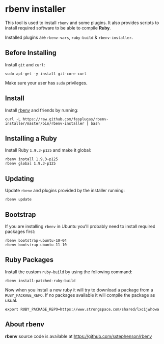 rbenv installer
===============

This tool is used to install `rbenv` and some plugins. It also provides 
scripts to install required software to be able to compile **Ruby**.

Installed plugins are `rbenv-vars`, `ruby-build` & `rbenv-installer`.


Before Installing
-----------------

Install `git` and `curl`:

    sudo apt-get -y install git-core curl

Make sure your user has `sudo` privileges.


Install
-------

Install [rbenv] and friends by running:

    curl -L https://raw.github.com/fesplugas/rbenv-installer/master/bin/rbenv-installer | bash

Installing a Ruby
-----------------

Install Ruby `1.9.3-p125` and make it global:

    rbenv install 1.9.3-p125
    rbenv global 1.9.3-p125


Updating
--------

Update `rbenv` and plugins provided by the installer running:

    rbenv update


Bootstrap
---------

If you are installing `rbenv` in Ubuntu you'll probably need to install
required packages first:

    rbenv bootstrap-ubuntu-10-04
    rbenv bootstrap-ubuntu-11-10


Ruby Packages
-------------

Install the custom `ruby-build` by using the following command:

    rbenv install-patched-ruby-build

Now when you install a new ruby it will try to download a package from
a `RUBY_PACKAGE_REPO`. If no packages available it will compile the
package as usual.

    export RUBY_PACKAGE_REPO=https://www.strongspace.com/shared/lxc1jwhowa


About rbenv
-----------

**rbenv** source code is available at <https://github.com/sstephenson/rbenv>

[rbenv]: https://github.com/sstephenson/rbenv
